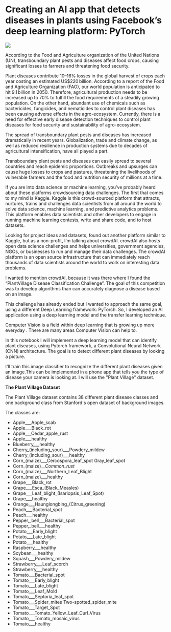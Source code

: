 # Creating an AI app that detects diseases in plants using Facebook’s deep learning platform: PyTorch
<img src="https://cdn-images-1.medium.com/max/800/1*IbJF_6mRTMsG9gL0j8uz5Q.jpeg">

According to the Food and Agriculture organization of the United Nations (UN), transboundary plant pests and diseases affect food crops, causing significant losses to farmers and threatening food security.

Plant diseases contribute 10–16% losses in the global harvest of crops each year costing an estimated US$220 billion. According to a report of the Food and Agriculture Organization (FAO), our world population is anticipated to hit 9.1 billion in 2050. Therefore, agricultural production needs to be increased up to 70% to fulfill the food requirements of a steadily growing population. On the other hand, abundant use of chemicals such as bactericides, fungicides, and nematicides to control plant diseases has been causing adverse effects in the agro-ecosystem. Currently, there is a need for effective early disease detection techniques to control plant diseases for food security and sustainability of agro-ecosystem.

The spread of transboundary plant pests and diseases has increased dramatically in recent years. Globalization, trade and climate change, as well as reduced resilience in production systems due to decades of agricultural intensification, have all played a part.

Transboundary plant pests and diseases can easily spread to several countries and reach epidemic proportions. Outbreaks and upsurges can cause huge losses to crops and pastures, threatening the livelihoods of vulnerable farmers and the food and nutrition security of millions at a time.

If you are into data science or machine learning, you’ve probably heard about these platforms crowdsourcing data challenges. The first that comes to my mind is Kaggle. Kaggle is this crowd-sourced platform that attracts, nurtures, trains and challenges data scientists from all around the world to solve data science, machine learning, and predictive analytics problems. This platform enables data scientists and other developers to engage in running machine learning contests, write and share code, and to host datasets.

Looking for project ideas and datasets, found out another platform similar to Kaggle, but as a non-profit, I’m talking about crowdAI. crowdAI also hosts open data science challenges and helps universities, government agencies, NGOs, or businesses to run and manage their data challenges. The crowdAI platform is an open source infrastructure that can immediately reach thousands of data scientists around the world to work on interesting data problems.

I wanted to mention crowdAI, because it was there where I found the “PlantVillage Disease Classification Challenge”. The goal of this competition was to develop algorithms than can accurately diagnose a disease based on an image.

This challenge has already ended but I wanted to approach the same goal, using a different Deep Learning framework: PyTorch. So, I developed an AI application using a deep learning model and the transfer learning technique.

Computer Vision is a field within deep learning that is growing up more everyday . There are many areas Computer Vision can help to. 

In this notebook I will implement a deep learning model that can identify plant diseases, using Pytorch framework,  a Convolutional Neural Network (CNN) architecture. The goal is to detect different plant diseases by looking a picture.

I'll train this image classifier to recognize the different plant diseases given an image.This can be implemented in a phone app that tells you the type of disease your camera is looking at. I will use the "Plant Village" dataset.

<B>The Plant Village Dataset</B>

The Plant Village dataset contains 38 different plant disease classes and one background class from Stanford's open dataset of background images.

The classes are:

- Apple___Apple_scab
- Apple___Black_rot
- Apple___Cedar_apple_rust
- Apple___healthy
- Blueberry___healthy
- Cherry_(including_sour)___Powdery_mildew
- Cherry_(including_sour)___healthy
- Corn_(maize)___Cercospora_leaf_spot Gray_leaf_spot
- Corn_(maize)___Common_rust_
- Corn_(maize)___Northern_Leaf_Blight
- Corn_(maize)___healthy
- Grape___Black_rot
- Grape___Esca_(Black_Measles)
- Grape___Leaf_blight_(Isariopsis_Leaf_Spot)
- Grape___healthy
- Orange___Haunglongbing_(Citrus_greening)
- Peach___Bacterial_spot
- Peach___healthy
- Pepper,_bell___Bacterial_spot
- Pepper,_bell___healthy
- Potato___Early_blight
- Potato___Late_blight
- Potato___healthy
- Raspberry___healthy
- Soybean___healthy
- Squash___Powdery_mildew
- Strawberry___Leaf_scorch
- Strawberry___healthy
- Tomato___Bacterial_spot
- Tomato___Early_blight
- Tomato___Late_blight
- Tomato___Leaf_Mold
- Tomato___Septoria_leaf_spot
- Tomato___Spider_mites Two-spotted_spider_mite
- Tomato___Target_Spot
- Tomato___Tomato_Yellow_Leaf_Curl_Virus
- Tomato___Tomato_mosaic_virus
- Tomato___healthy

